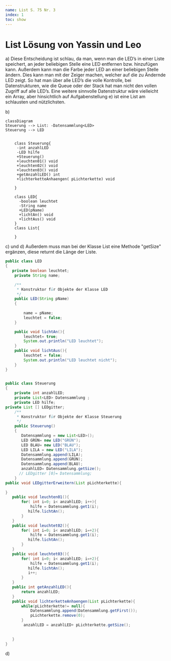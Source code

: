 ```yaml
---
name: List S. 75 Nr. 3
index: 1
toc: show
---
```


# List Lösung von Yassin und Leo


a)
Diese Entscheidung ist schlau, da man, wenn man die LED’s in einer Liste speichert, an jeder beliebigen Stelle eine LED entfernen bzw. hinzufügen kann. Außerdem kann man die Farbe jeder LED an einer beliebigen Stelle ändern. Dies kann man mit der Zeiger machen, welcher auf die zu Ändernde LED zeigt. So hat man über alle LED’s die volle Kontrolle, bei Datenstrukturen, wie die Queue oder der Stack hat man nicht den vollen Zugriff auf alle LED’s. Eine weitere sinnvolle Datenstruktur wäre vielleicht ein Array, aber hinsichtlich auf Aufgabenstellung e) ist eine List am schlausten und nützlichsten. 

b) 

```mermaid
classDiagram
Steuerung --> List: -Datensammlung<LED>
Steuerung --> LED

    
    class Steuerung{
     -int anzahlLED
     -LED hilfe 
     +Steuerung()
     +leuchten01() void
     +leuchten02() void
     +leuchten03() void 
     +getAnzahlLED() int
     +lichterketteAnhaengen( pLichterkette) void

    }
     
    class LED{
      -boolean leuchtet
      -String name
      +LED(pName)
      +lichtAn() void 
      +lichtAus() void 
    }
    class List{

    }

```
c) und d)
Außerdem muss man bei der Klasse List eine Methode "getSize" ergänzen, diese returnt die Länge der Liste.  

``` java 
public class LED
{
   private boolean leuchtet;
    private String name; 

    /**
     * Konstruktor für Objekte der Klasse LED
     */
    public LED(String pName)
    {
        
        name = pName; 
        leuchtet = false; 
    }

    public void lichtAn(){
        leuchtet= true; 
        System.out.println("LED leuchtet"); 
    }
    public void lichtAus(){
        leuchtet = false; 
        System.out.println("LED leuchtet nicht");
    }
}


```

```java
 
public class Steuerung
{
    private int anzahlLED;
    private List<LED> Datensammlung ;
    private LED hilfe; 
private List [] LEDgitter; 
    /**
     * Konstruktor für Objekte der Klasse Steuerung
     */
    public Steuerung()
    {
       Datensammlung = new List<LED>(); 
       LED GRÜN= new LED("GRÜN"); 
       LED BLAU= new LED("BLAU"); 
       LED LILA = new LED("LILA"); 
       Datensammlung.append(LILA);
       Datensammlung.append(GRÜN);
       Datensammlung.append(BLAU);
       anzahlLED= Datensammlung.getSize();  
      // LEDgitter [0]= Datensammlung; 
    }
public void LEDgitterErweitern(List pLichterkette){
    
}
   public void leuchten01(){
       for( int i=0; i< anzahlLED; i++){
           hilfe = Datensammlung.get1(i); 
          hilfe.lichtAn();
       }
   }
   public void leuchtet02(){
       for( int i=0; i< anzahlLED; i=+2){
           hilfe = Datensammlung.get1(i); 
          hilfe.lichtAn();
       } 
   }
   public void leuchtet03(){
       for( int i=0; i< anzahlLED; i=+2){
           hilfe = Datensammlung.get1(i); 
          hilfe.lichtAn();
          i++; 
       } 
   }
   public int getAnzahlLED(){
       return anzahlLED; 
   }
   public void lichterketteAnhaengen(List pLichterkette){
       while(pLichterkette!= null){
           Datensammlung.append(Datensammlung.getFirst()); 
           pLichterkette.remove(0); 
       }
        anzahlLED = anzahlLED+ pLichterkette.getSize(); 
       
       
   }
}
```

d)  
